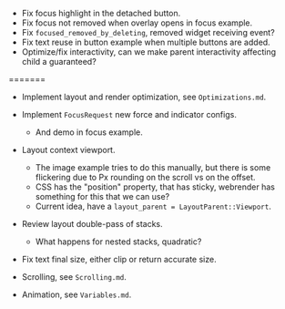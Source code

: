 * Fix focus highlight in the detached button.
* Fix focus not removed when overlay opens in focus example.
* Fix `focused_removed_by_deleting`, removed widget receiving event?
* Fix text reuse in button example when multiple buttons are added.
* Optimize/fix interactivity, can we make parent interactivity affecting child a guaranteed?

=======

* Implement layout and render optimization, see `Optimizations.md`.

* Implement `FocusRequest` new force and indicator configs.
    - And demo in focus example.

* Layout context viewport.
    - The image example tries to do this manually, but there is some flickering due to Px rounding on the scroll vs on the offset.
    - CSS has the "position" property, that has sticky, webrender has something for this that we can use?
    - Current idea, have a `layout_parent = LayoutParent::Viewport`.

* Review layout double-pass of stacks.
    - What happens for nested stacks, quadratic?
* Fix text final size, either clip or return accurate size.

* Scrolling, see `Scrolling.md`.
* Animation, see `Variables.md`.